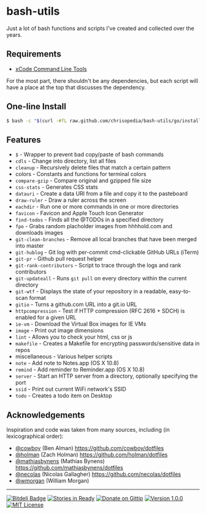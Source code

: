 # bash-utils

Just a lot of bash functions and scripts I've created and collected over the years.

## Requirements

* [xCode Command Line Tools](https://developer.apple.com/downloads)

For the most part, there shouldn't be any dependencies, but each script will have a place at the top that discusses the dependency.

## One-line Install

```bash
$ bash -c "$(curl -#fL raw.github.com/chrisopedia/bash-utils/go/install)"
```

## Features

* `$` - Wrapper to prevent bad copy/paste of bash commands
* `cdls` - Change into directory, list all files
* `cleanup` - Recursively delete files that match a certain pattern
* colors - Constants and functions for terminal colors
* `compare-gzip` - Compare original and gzipped file size
* `css-stats` - Generates CSS stats
* `datauri` - Create a data URI from a file and copy it to the pasteboard
* `draw-ruler` - Draw a ruler across the screen
* `eachdir` - Run one or more commands in one or more directories
* `favicon` - Favicon and Apple Touch Icon Generator
* `find-todos` - Finds all the @TODOs in a specified directory
* `fpo` - Grabs random placholder images from hhhhold.com and downloads images
* `git-clean-branches` - Remove all local branches that have been merged into master
* `git-hublog` - Git log with per-commit cmd-clickable GitHub URLs (iTerm)
* `git-pr` - Github pull request helper
* `git-rank-contributors` - Script to trace through the logs and rank contributors
* `git-updateall` - Runs `git pull` on every directory within the current directory
* `git-wtf` - Displays the state of your repository in a readable, easy-to-scan format
* `gitio` - Turns a github.com URL into a git.io URL
* `httpcompression` - Test if HTTP compression (RFC 2616 + SDCH) is enabled for a given URL
* `ie-vm` - Download the Virtual Box images for IE VMs
* `image` - Print out image dimensions
* `lint` - Allows you to check your html, css or js
* `makefile` - Creates a Makefile for encrypting passwords/sensitive data in repos
* miscellaneous - Various helper scripts
* `note` - Add note to Notes.app (OS X 10.8)
* `remind` - Add reminder to Reminder.app (OS X 10.8)
* `server` - Start an HTTP server from a directory, optionally specifying the port
* `ssid` - Print out current WiFi network's SSID
* `todo` - Creates a todo item on Desktop

## Acknowledgements

Inspiration and code was taken from many sources, including (in lexicographical order):

* [@cowboy](https://github.com/cowboy) (Ben Alman) https://github.com/cowboy/dotfiles
* [@holman](https://github.com/holman) (Zach Holman) https://github.com/holman/dotfiles
* [@mathiasbynens](https://github.com/mathiasbynens) (Mathias Bynens) https://github.com/mathiasbynens/dotfiles
* [@necolas](https://github.com/necolas) (Nicolas Gallagher) https://github.com/necolas/dotfiles
* [@wmorgan](https://github.com/wmorgan) (William Morgan)

* * *

[![Bitdeli Badge](https://d2weczhvl823v0.cloudfront.net/chrisopedia/bash-utils/trend.png)](https://bitdeli.com/free "Bitdeli Badge") [![Stories in Ready](https://badge.waffle.io/chrisopedia/bash-utils.png?label=Ready)](http://waffle.io/chrisopedia/bash-utils) [![Donate on Gittip](http://img.shields.io/gittip/alanhamlett.png)](https://www.gittip.com/chrisopedia/) [![Version 1.0.0](http://img.shields.io/badge/version-1.0.0-brightgreen.svg)](https://github.com/chrisopedia/bash/releases/tag/1.0.0) [![MIT License](http://img.shields.io/badge/license-MIT-lightgrey.svg)](https://github.com/chrisopedia/bash-utils/blob/master/LICENSE.md)
